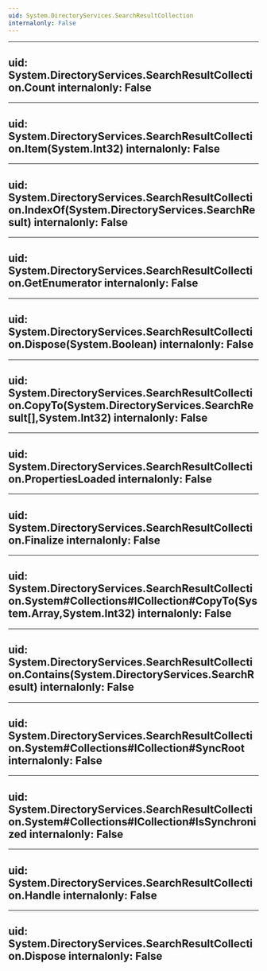 ```yaml
---
uid: System.DirectoryServices.SearchResultCollection
internalonly: False
---
```


---
uid: System.DirectoryServices.SearchResultCollection.Count
internalonly: False
---

---
uid: System.DirectoryServices.SearchResultCollection.Item(System.Int32)
internalonly: False
---

---
uid: System.DirectoryServices.SearchResultCollection.IndexOf(System.DirectoryServices.SearchResult)
internalonly: False
---

---
uid: System.DirectoryServices.SearchResultCollection.GetEnumerator
internalonly: False
---

---
uid: System.DirectoryServices.SearchResultCollection.Dispose(System.Boolean)
internalonly: False
---

---
uid: System.DirectoryServices.SearchResultCollection.CopyTo(System.DirectoryServices.SearchResult[],System.Int32)
internalonly: False
---

---
uid: System.DirectoryServices.SearchResultCollection.PropertiesLoaded
internalonly: False
---

---
uid: System.DirectoryServices.SearchResultCollection.Finalize
internalonly: False
---

---
uid: System.DirectoryServices.SearchResultCollection.System#Collections#ICollection#CopyTo(System.Array,System.Int32)
internalonly: False
---

---
uid: System.DirectoryServices.SearchResultCollection.Contains(System.DirectoryServices.SearchResult)
internalonly: False
---

---
uid: System.DirectoryServices.SearchResultCollection.System#Collections#ICollection#SyncRoot
internalonly: False
---

---
uid: System.DirectoryServices.SearchResultCollection.System#Collections#ICollection#IsSynchronized
internalonly: False
---

---
uid: System.DirectoryServices.SearchResultCollection.Handle
internalonly: False
---

---
uid: System.DirectoryServices.SearchResultCollection.Dispose
internalonly: False
---
